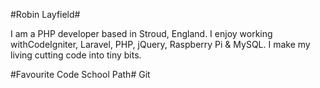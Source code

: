 #Robin Layfield#

I am a PHP developer based in Stroud, England. I enjoy working withCodeIgniter, Laravel, PHP, jQuery, Raspberry Pi & MySQL. I make my living cutting code into tiny bits.

#Favourite Code School Path#
Git


